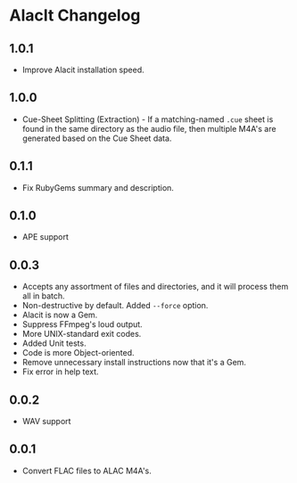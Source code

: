 # AlacIt Changelog

## 1.0.1

* Improve Alacit installation speed.

## 1.0.0

* Cue-Sheet Splitting (Extraction) - If a matching-named `.cue` sheet is found in the same directory as the audio file, then multiple M4A's are generated based on the Cue Sheet data.

## 0.1.1

* Fix RubyGems summary and description.

## 0.1.0

* APE support

## 0.0.3

* Accepts any assortment of files and directories, and it will process them all in batch.
* Non-destructive by default. Added `--force` option.
* Alacit is now a Gem.
* Suppress FFmpeg's loud output.
* More UNIX-standard exit codes.
* Added Unit tests.
* Code is more Object-oriented.
* Remove unnecessary install instructions now that it's a Gem.
* Fix error in help text.

## 0.0.2

* WAV support

## 0.0.1

* Convert FLAC files to ALAC M4A's.
